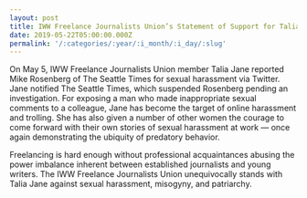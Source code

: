 ```yaml
---
layout: post
title: IWW Freelance Journalists Union’s Statement of Support for Talia Jane
date: 2019-05-22T05:00:00.000Z
permalink: '/:categories/:year/:i_month/:i_day/:slug'
---
```

On May 5, IWW Freelance Journalists Union member Talia Jane reported Mike Rosenberg of The Seattle Times for sexual harassment via Twitter. Jane notified The Seattle Times, which suspended Rosenberg pending an investigation. For exposing a man who made inappropriate sexual comments to a colleague, Jane has become the target of online harassment and trolling. She has also given a number of other women the courage to come forward with their own stories of sexual harassment at work — once again demonstrating the ubiquity of predatory behavior.

Freelancing is hard enough without professional acquaintances abusing the power imbalance inherent between established journalists and young writers. The IWW Freelance Journalists Union unequivocally stands with Talia Jane against sexual harassment, misogyny, and patriarchy.
